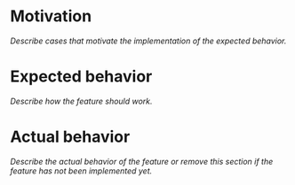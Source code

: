 # Motivation

_Describe cases that motivate the implementation of the expected behavior._

# Expected behavior

_Describe how the feature should work._

# Actual behavior

_Describe the actual behavior of the feature or remove this section if the feature has not been implemented yet._
